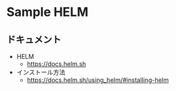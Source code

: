 # Sample HELM

## ドキュメント

+ HELM
    + https://docs.helm.sh
+ インストール方法
    + https://docs.helm.sh/using_helm/#installing-helm

